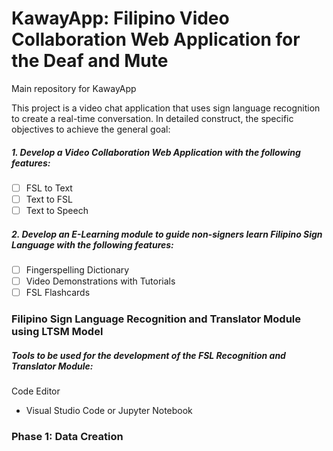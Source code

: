 # KawayApp: Filipino Video Collaboration Web Application for the Deaf and Mute
Main repository for KawayApp

This project is a video chat application that uses sign language recognition to create a real-time conversation.
In detailed construct, the specific objectives to achieve the general goal:
<br>
##### 1. Develop a Video Collaboration Web Application with the following features:
-	[ ] FSL to Text
-	[ ] Text to FSL
-	[ ] Text to Speech

##### 2. Develop an E-Learning module to guide non-signers learn Filipino Sign Language with the following features:
-	[ ] Fingerspelling Dictionary
-	[ ] Video Demonstrations with Tutorials
-	[ ] FSL Flashcards

### Filipino Sign Language Recognition and Translator Module using LTSM Model 
##### Tools to be used for the development of the FSL Recognition and Translator Module:
Code Editor
- Visual Studio Code or Jupyter Notebook





### Phase 1: Data Creation 
